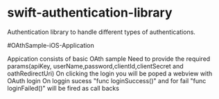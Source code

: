 # swift-authentication-library
Authentication library to handle different types of authentications.


#OAthSample-iOS-Application

Appication consists of basic OAth sample
Need to provide the required params(apiKey, userName,password,clientId,clientSecret and oathRedirectUri)
On clicking the login you will be poped a webview with OAuth login 
On loggin sucess "func loginSuccess()" and for fail "func loginFailed()" will be fired as call backs
